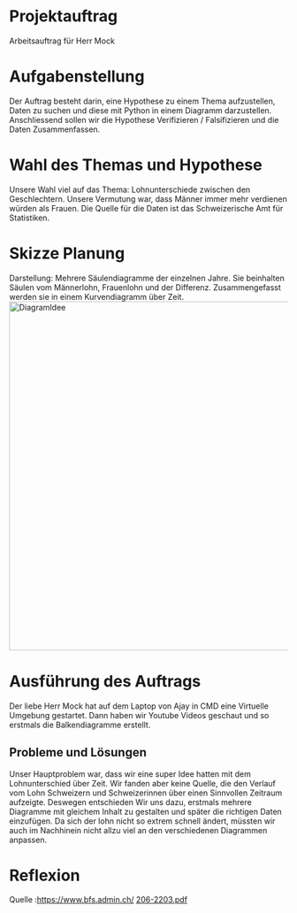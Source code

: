 # Projektauftrag
Arbeitsauftrag für Herr Mock

# Aufgabenstellung
Der Auftrag besteht darin, eine Hypothese zu einem Thema aufzustellen, Daten zu suchen und diese mit Python in einem Diagramm darzustellen. 
Anschliessend sollen wir  die Hypothese Verifizieren / Falsifizieren und die Daten Zusammenfassen.

# Wahl des Themas und Hypothese
Unsere Wahl viel auf das Thema: Lohnunterschiede zwischen den Geschlechtern. Unsere Vermutung war, dass Männer immer mehr verdienen würden als Frauen.
Die Quelle  für die Daten ist das Schweizerische Amt für Statistiken.

# Skizze Planung
Darstellung: Mehrere Säulendiagramme der einzelnen Jahre. Sie beinhalten Säulen vom Männerlohn, Frauenlohn und der Differenz. Zusammengefasst werden sie in einem Kurvendiagramm über Zeit.
<img width="631" alt="DiagramIdee" src="https://github.com/user-attachments/assets/327a9f41-6b03-4bae-aa81-762690e004d2">




# Ausführung des Auftrags
Der liebe Herr Mock hat auf dem Laptop von Ajay in CMD eine Virtuelle Umgebung gestartet. Dann haben wir Youtube Videos geschaut und so erstmals die Balkendiagramme erstellt.

## Probleme und Lösungen
Unser Hauptproblem war, dass wir eine super Idee hatten mit dem Lohnunterschied über Zeit. Wir fanden aber keine Quelle, die den Verlauf vom Lohn Schweizern und Schweizerinnen über einen Sinnvollen Zeitraum aufzeigte. Deswegen entschieden Wir uns dazu, erstmals mehrere Diagramme mit gleichem Inhalt zu gestalten und später die richtigen Daten einzufügen. Da sich der lohn nicht so extrem schnell ändert, müssten wir auch im Nachhinein nicht allzu viel an den verschiedenen Diagrammen anpassen.

# Reflexion








Quelle :https://www.bfs.admin.ch/
        [206-2203.pdf](https://github.com/user-attachments/files/18215409/206-2203.pdf)
